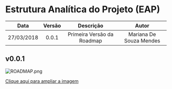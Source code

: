 # Estrutura Analítica do Projeto (EAP)

| Data | Versão | Descrição | Autor |
|:----:|:------:|:---------:|:-----:|
|27/03/2018|0.0.1|Primeira Versão da Roadmap|Mariana De Souza Mendes|


## v0.0.1

![ROADMAP.png](https://uploaddeimagens.com.br/images/001/348/707/original/ROADMAP.png?1522201768)

[Clique aqui para ampliar a imagem](https://uploaddeimagens.com.br/imagens/roadmap-png-a46a284e-b0db-4559-84ca-e35937b835b4)
